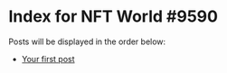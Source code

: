 # Index for NFT World #9590
Posts will be displayed in the order below:

- [Your first post](./001-first.md)

